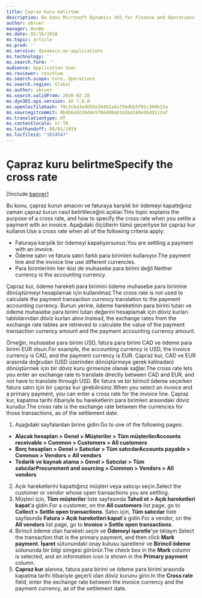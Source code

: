 ```yaml
---
title: Çapraz kuru belirtme
description: Bu konu Microsoft Dynamics 365 for Finance and Operations içindeki çapraz kurlar hakkında bilgi sağlar.
author: abruer
manager: AnnBe
ms.date: 05/16/2018
ms.topic: article
ms.prod: ''
ms.service: dynamics-ax-applications
ms.technology: ''
ms.search.form: ''
audience: Application User
ms.reviewer: roschlom
ms.search.scope: Core, Operations
ms.search.region: Global
ms.author: abruer
ms.search.validFrom: 2016-02-28
ms.dyn365.ops.version: AX 7.0.0
ms.openlocfilehash: f9c2cba3ed655e2b4b1ada75bdbb5f01c300b25a
ms.sourcegitcommit: 8b4b6a9226d4e5f66498ab2a5b4160e26dd112af
ms.translationtype: HT
ms.contentlocale: tr-TR
ms.lasthandoff: 08/01/2019
ms.locfileid: "1834547"
---
```

# <a name="specify-the-cross-rate"></a><span data-ttu-id="c8c5c-103">Çapraz kuru belirtme</span><span class="sxs-lookup"><span data-stu-id="c8c5c-103">Specify the cross rate</span></span>

[!include [banner](../includes/banner.md)]

<span data-ttu-id="c8c5c-104">Bu konu, çapraz kurun amacını ve faturaya karşılık bir ödemeyi kapattığınız zaman çapraz kurun nasıl belirtileceğini açıklar.</span><span class="sxs-lookup"><span data-stu-id="c8c5c-104">This topic explains the purpose of a cross rate, and how to specify the cross rate when you settle a payment with an invoice.</span></span> <span data-ttu-id="c8c5c-105">Aşağıdaki ölçütlerin tümü geçerliyse bir çapraz kur kullanın:</span><span class="sxs-lookup"><span data-stu-id="c8c5c-105">Use a cross rate when all of the following criteria apply:</span></span> 
-   <span data-ttu-id="c8c5c-106">Faturaya karşılık bir ödemeyi kapatıyorsunuz.</span><span class="sxs-lookup"><span data-stu-id="c8c5c-106">You are settling a payment with an invoice.</span></span> 
-   <span data-ttu-id="c8c5c-107">Ödeme satırı ve fatura satırı farklı para birimleri kullanıyor.</span><span class="sxs-lookup"><span data-stu-id="c8c5c-107">The payment line and the invoice line use different currencies.</span></span> 
-   <span data-ttu-id="c8c5c-108">Para birimlerinin her ikisi de muhasebe para birimi değil.</span><span class="sxs-lookup"><span data-stu-id="c8c5c-108">Neither currency is the accounting currency.</span></span> 

<span data-ttu-id="c8c5c-109">Çapraz kur, ödeme hareketi para birimini ödeme muhasebe para birimine dönüştürmeyi hesaplamak için kullanılmaz.</span><span class="sxs-lookup"><span data-stu-id="c8c5c-109">The cross rate is not used to calculate the payment transaction currency translation to the payment accounting currency.</span></span> <span data-ttu-id="c8c5c-110">Bunun yerine, ödeme hareketinin para birimi tutarı ve ödeme muhasebe para birimi tutarı değerini hesaplamak için döviz kurları tablolarından döviz kurları alınır.</span><span class="sxs-lookup"><span data-stu-id="c8c5c-110">Instead, the exchange rates from the exchange rate tables are retrieved to calculate the value of the payment transaction currency amount and the payment accounting currency amount.</span></span> 

<span data-ttu-id="c8c5c-111">Örneğin, muhasebe para birimi USD, fatura para birimi CAD ve ödeme para birimi EUR olsun.</span><span class="sxs-lookup"><span data-stu-id="c8c5c-111">For example, the accounting currency is USD, the invoice currency is CAD, and the payment currency is EUR.</span></span> <span data-ttu-id="c8c5c-112">Çapraz kur, CAD ve EUR arasında doğrudan (USD üzerinden dönüştürmeye gerek kalmadan) dönüştürmek için bir döviz kuru girmenize olanak sağlar.</span><span class="sxs-lookup"><span data-stu-id="c8c5c-112">The cross rate lets you enter an exchange rate to translate directly between CAD and EUR, and not have to translate through USD.</span></span> <span data-ttu-id="c8c5c-113">Bir fatura ve bir birincil ödeme seçerken fatura satırı için bir çapraz kur girebilirsiniz.</span><span class="sxs-lookup"><span data-stu-id="c8c5c-113">When you select an invoice and a primary payment, you can enter a cross rate for the invoice line.</span></span> <span data-ttu-id="c8c5c-114">Çapraz kur, kapatma tarihi itibariyle bu hareketlerin para birimleri arasındaki döviz kurudur.</span><span class="sxs-lookup"><span data-stu-id="c8c5c-114">The cross rate is the exchange rate between the currencies for those transactions, as of the settlement date.</span></span>

1.  <span data-ttu-id="c8c5c-115">Aşağıdaki sayfalardan birine gidin:</span><span class="sxs-lookup"><span data-stu-id="c8c5c-115">Go to one of the following pages:</span></span>
- <span data-ttu-id="c8c5c-116">**Alacak hesapları > Genel > Müşteriler > Tüm müşteriler**</span><span class="sxs-lookup"><span data-stu-id="c8c5c-116">**Accounts receivable > Common > Customers > All customers**</span></span> 
- <span data-ttu-id="c8c5c-117">**Borç hesapları > Genel > Satıcılar > Tüm satıcılar**</span><span class="sxs-lookup"><span data-stu-id="c8c5c-117">**Accounts payable > Common > Vendors > All vendors**</span></span> 
- <span data-ttu-id="c8c5c-118">**Tedarik ve kaynak atama > Genel > Satıcılar > Tüm satıcılar**</span><span class="sxs-lookup"><span data-stu-id="c8c5c-118">**Procurement and sourcing > Common > Vendors > All vendors**</span></span>
2.  <span data-ttu-id="c8c5c-119">Açık hareketlerini kapattığınız müşteri veya satıcıyı seçin.</span><span class="sxs-lookup"><span data-stu-id="c8c5c-119">Select the customer or vendor whose open transactions you are settling.</span></span> 
3.  <span data-ttu-id="c8c5c-120">Müşteri için, **Tüm müşteriler** liste sayfasında **Tahsil et > Açık hareketleri kapat**'a gidin.</span><span class="sxs-lookup"><span data-stu-id="c8c5c-120">For a customer, on the **All customers** list page, go to **Collect > Settle open transactions**.</span></span> <span data-ttu-id="c8c5c-121">Satıcı için, **Tüm satıcılar** liste sayfasında **Fatura > Açık hareketleri kapat**'a gidin.</span><span class="sxs-lookup"><span data-stu-id="c8c5c-121">For a vendor, on the **All vendors** list page, go to **Invoice > Settle open transactions**.</span></span> 
4.  <span data-ttu-id="c8c5c-122">Birincil ödeme olan hareketi seçin ve **Ödemeyi işaretle**'ye tıklayın.</span><span class="sxs-lookup"><span data-stu-id="c8c5c-122">Select the transaction that is the primary payment, and then click **Mark payment**.</span></span> <span data-ttu-id="c8c5c-123">**İşaret** sütunundaki onay kutusu işaretlenir ve **Birincil ödeme** sütununda bir bilgi simgesi görünür.</span><span class="sxs-lookup"><span data-stu-id="c8c5c-123">The check box in the **Mark** column is selected, and an information icon is shown in the **Primary payment** column.</span></span> 
5.  <span data-ttu-id="c8c5c-124">**Çapraz kur** alanına, fatura para birimi ve ödeme para birimi arasında kapatma tarihi itibariyle geçerli olan döviz kurunu girin.</span><span class="sxs-lookup"><span data-stu-id="c8c5c-124">In the **Cross rate** field, enter the exchange rate between the invoice currency and the payment currency, as of the settlement date.</span></span> 
